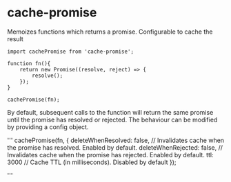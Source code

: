 # cache-promise

Memoizes functions which returns a promise.  Configurable to cache the result

```
import cachePromise from 'cache-promise';

function fn(){
	return new Promise((resolve, reject) => {
		resolve();
	});
}

cachePromise(fn);
```

By default, subsequent calls to the function will return the same promise until the promise has resolved or rejected.  The behaviour can be modified by providing a config object.

'''
cachePromise(fn, {
	deleteWhenResolved: false,	// Invalidates cache when the promise has resolved. Enabled by default.
	deleteWhenRejected: false,	// Invalidates cache when the promise has rejected. Enabled by default.
	ttl: 3000					// Cache TTL (in milliseconds).  Disabled by default
});

'''
